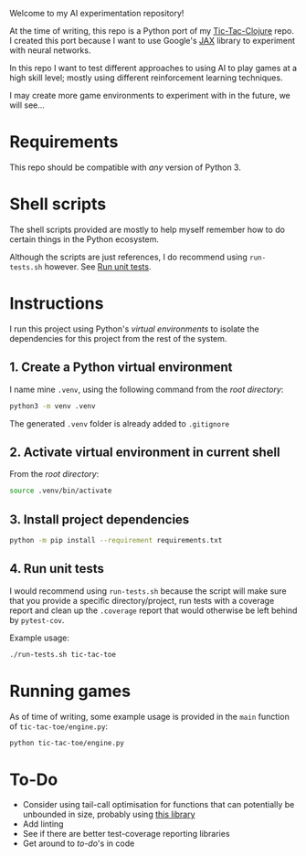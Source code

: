 Welcome to my AI experimentation repository!

At the time of writing, this repo is a Python port of my [Tic-Tac-Clojure](https://github.com/Jamie-Rodriguez/tic-tac-clojure) repo. I created this port because I want to use Google's [JAX](https://github.com/google/jax) library to experiment with neural networks.

In this repo I want to test different approaches to using AI to play games at a high skill level; mostly using different reinforcement learning techniques.

I may create more game environments to experiment with in the future, we will see...

Requirements
============
This repo should be compatible with *any* version of Python 3.

Shell scripts
=============
The shell scripts provided are mostly to help myself remember how to do certain things in the Python ecosystem.

Although the scripts are just references, I do recommend using `run-tests.sh` however. See [Run unit tests](#4-run-unit-tests).

Instructions
============
I run this project using Python's *virtual environments* to isolate the dependencies for this project from the rest of the system.

## 1. Create a Python virtual environment
I name mine `.venv`, using the following command from the *root directory*:
```bash
python3 -m venv .venv
```
The generated `.venv` folder is already added to `.gitignore`

## 2. Activate virtual environment in current shell
From the *root directory*:
```bash
source .venv/bin/activate
```

## 3. Install project dependencies
```bash
python -m pip install --requirement requirements.txt
```

## 4. Run unit tests
I would recommend using `run-tests.sh` because the script will make sure that you provide a specific directory/project, run tests with a coverage report and clean up the `.coverage` report that would otherwise be left behind by `pytest-cov`.

Example usage:
```bash
./run-tests.sh tic-tac-toe
```

Running games
=============
As of time of writing, some example usage is provided in the `main` function of `tic-tac-toe/engine.py`:
```bash
python tic-tac-toe/engine.py
```

To-Do
=====
- Consider using tail-call optimisation for functions that can potentially be unbounded in size, probably using [this library](https://github.com/0scarB/tail-recursive)
- Add linting
- See if there are better test-coverage reporting libraries
- Get around to *to-do*'s in code
